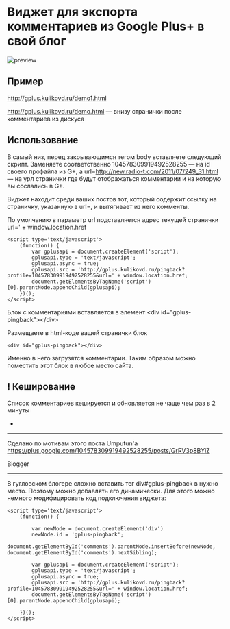 Виджет для экспорта комментариев из Google Plus+ в свой блог
============================================================

![preview](http://gplus.kulikovd.ru/gplus-preview.jpg)

Пример
------

http://gplus.kulikovd.ru/demo1.html

http://gplus.kulikovd.ru/demo.html — внизу странички после комментариев из дискуса


Использование
-------------

В самый низ, перед закрывающимся тегом body вставляете следующий скрипт.
Заменяете соответственно 104578309919492528255 — на id своего профайла из G+, а url=http://new.radio-t.com/2011/07/249_31.html — на урл странички где будут отображаться комментарии и на которую вы сослались в G+.

Виджет находит среди ваших постов тот, который содержит ссылку на страничку, указанную в url=,
и вытягивает из него комменты.

По умолчанию в параметр url подставляется адрес текущей странички url=' + window.location.href


	<script type='text/javascript'>
	    (function() {
	        var gplusapi = document.createElement('script');
	        gplusapi.type = 'text/javascript';
	        gplusapi.async = true;
	        gplusapi.src = 'http://gplus.kulikovd.ru/pingback?profile=104578309919492528255&url=' + window.location.href;
	        document.getElementsByTagName('script')[0].parentNode.appendChild(gplusapi);
	    })();
	</script>
	
Блок с комментариями вставляется в элемент &lt;div id="gplus-pingback"&gt;&lt;/div&gt;

Размещаете в html-коде вашей странички блок 

	<div id="gplus-pingback"></div>

Именно в него загрузятся комментарии. Таким образом можно поместить этот блок в любое место сайта.


! Кеширование
----------

Список комментариев кешируется и обновляется не чаще чем раз в 2 минуты


+
---------

Сделано по мотивам этого поста Umputun'а https://plus.google.com/104578309919492528255/posts/GrRV3p8BYiZ

Blogger
_______

В гугловском блогере сложно вставить тег div#gplus-pingback в нужно место. Поэтому можно добавлять его динамически.
Для этого можно немного модифицировать код подключения виджета:

    <script type='text/javascript'>
        (function() {
        
            var newNode = document.createElement('div')
            newNode.id = 'gplus-pingback';
            document.getElementById('comments').parentNode.insertBefore(newNode, document.getElementById('comments').nextSibling);
        
            var gplusapi = document.createElement('script');
            gplusapi.type = 'text/javascript';
            gplusapi.async = true;
            gplusapi.src = 'http://gplus.kulikovd.ru/pingback?profile=104578309919492528255&url=' + window.location.href;
            document.getElementsByTagName('script')[0].parentNode.appendChild(gplusapi);
	
        })();
    </script> 

